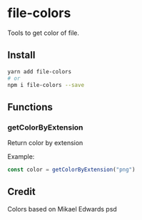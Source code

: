 # file-colors
Tools to get color of file.

## Install

```sh
yarn add file-colors
# or
npm i file-colors --save
```

## Functions
### getColorByExtension
Return color by extension

Example:
``` js
const color = getColorByExtension("png")
```

## Credit
Colors based on Mikael Edwards psd